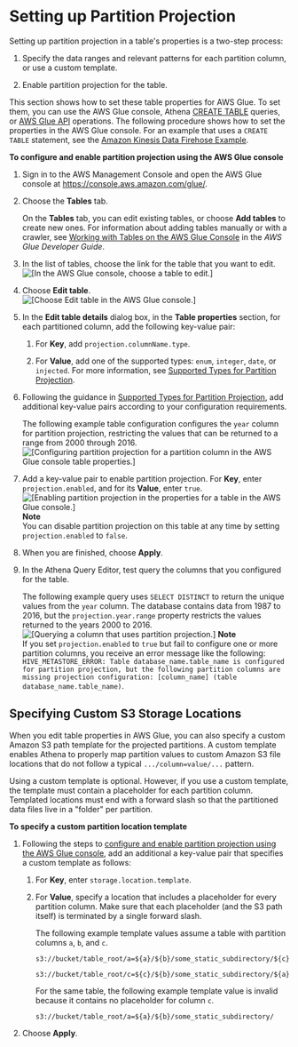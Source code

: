 # Setting up Partition Projection<a name="partition-projection-setting-up"></a>

Setting up partition projection in a table's properties is a two\-step process:

1. Specify the data ranges and relevant patterns for each partition column, or use a custom template\.

1. Enable partition projection for the table\.

This section shows how to set these table properties for AWS Glue\. To set them, you can use the AWS Glue console, Athena [CREATE TABLE](create-table.md) queries, or [AWS Glue API](https://docs.aws.amazon.com/glue/latest/dg/aws-glue-api.html) operations\. The following procedure shows how to set the properties in the AWS Glue console\. For an example that uses a `CREATE TABLE` statement, see the [Amazon Kinesis Data Firehose Example](partition-projection-kinesis-firehose-example.md)\.

**To configure and enable partition projection using the AWS Glue console**

1. Sign in to the AWS Management Console and open the AWS Glue console at [https://console\.aws\.amazon\.com/glue/](https://console.aws.amazon.com/glue/)\.

1. Choose the **Tables** tab\.

   On the **Tables** tab, you can edit existing tables, or choose **Add tables** to create new ones\. For information about adding tables manually or with a crawler, see [Working with Tables on the AWS Glue Console](https://docs.aws.amazon.com/glue/latest/dg/console-tables.html) in the *AWS Glue Developer Guide*\.

1. In the list of tables, choose the link for the table that you want to edit\.  
![\[In the AWS Glue console, choose a table to edit.\]](http://docs.aws.amazon.com/athena/latest/ug/images/partition-projection-1.png)

1. Choose **Edit table**\.  
![\[Choose Edit table in the AWS Glue console.\]](http://docs.aws.amazon.com/athena/latest/ug/images/partition-projection-2.png)

1. In the **Edit table details** dialog box, in the **Table properties** section, for each partitioned column, add the following key\-value pair:

   1. For **Key**, add `projection.columnName.type`\.

   1. For **Value**, add one of the supported types: `enum`, `integer`, `date`, or `injected`\. For more information, see [Supported Types for Partition Projection](partition-projection-supported-types.md)\.

1. Following the guidance in [Supported Types for Partition Projection](partition-projection-supported-types.md), add additional key\-value pairs according to your configuration requirements\.

   The following example table configuration configures the `year` column for partition projection, restricting the values that can be returned to a range from 2000 through 2016\.  
![\[Configuring partition projection for a partition column in the AWS Glue console table properties.\]](http://docs.aws.amazon.com/athena/latest/ug/images/partition-projection-3.png)

1. Add a key\-value pair to enable partition projection\. For **Key**, enter `projection.enabled`, and for its **Value**, enter `true`\.  
![\[Enabling partition projection in the properties for a table in the AWS Glue console.\]](http://docs.aws.amazon.com/athena/latest/ug/images/partition-projection-4.png)
**Note**  
You can disable partition projection on this table at any time by setting `projection.enabled` to `false`\.

1. When you are finished, choose **Apply**\.

1. In the Athena Query Editor, test query the columns that you configured for the table\.

   The following example query uses `SELECT DISTINCT` to return the unique values from the `year` column\. The database contains data from 1987 to 2016, but the `projection.year.range` property restricts the values returned to the years 2000 to 2016\.  
![\[Querying a column that uses partition projection.\]](http://docs.aws.amazon.com/athena/latest/ug/images/partition-projection-5.png)
**Note**  
If you set `projection.enabled` to `true` but fail to configure one or more partition columns, you receive an error message like the following:  
`HIVE_METASTORE_ERROR: Table database_name.table_name is configured for partition projection, but the following partition columns are missing projection configuration: [column_name] (table database_name.table_name)`\.

## Specifying Custom S3 Storage Locations<a name="partition-projection-specifying-custom-s3-storage-locations"></a>

When you edit table properties in AWS Glue, you can also specify a custom Amazon S3 path template for the projected partitions\. A custom template enables Athena to properly map partition values to custom Amazon S3 file locations that do not follow a typical `.../column=value/...` pattern\. 

Using a custom template is optional\. However, if you use a custom template, the template must contain a placeholder for each partition column\. Templated locations must end with a forward slash so that the partitioned data files live in a "folder" per partition\.

**To specify a custom partition location template**

1. Following the steps to [configure and enable partition projection using the AWS Glue console](#partition-projection-setting-up-procedure), add an additional a key\-value pair that specifies a custom template as follows:

   1. For **Key**, enter `storage.location.template`\.

   1. For **Value**, specify a location that includes a placeholder for every partition column\. Make sure that each placeholder \(and the S3 path itself\) is terminated by a single forward slash\.

      The following example template values assume a table with partition columns `a`, `b`, and `c`\.

      ```
      s3://bucket/table_root/a=${a}/${b}/some_static_subdirectory/${c}/      
      ```

      ```
      s3://bucket/table_root/c=${c}/${b}/some_static_subdirectory/${a}/${b}/${c}/${c}/      
      ```

      For the same table, the following example template value is invalid because it contains no placeholder for column `c`\.

      ```
      s3://bucket/table_root/a=${a}/${b}/some_static_subdirectory/         
      ```

1. Choose **Apply**\.